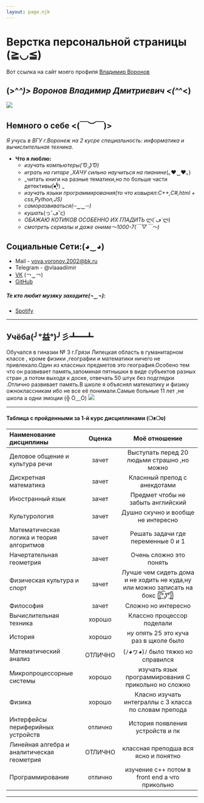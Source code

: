 ```yaml
---
layout: page.njk
---
```


# Верстка персональной страницы (≧◡≦)

Вот ссылка на сайт моего профиля [Владимир Воронов](https://sunnbr0.github.io/Profile/)

## (>^_^)> Воронов Владимир Дмитриевич <(^_^<)

 ![](https://sun9-12.userapi.com/impg/ttqp4nrCUhvUSc5DYjm0DQwoTq-8Q9gXyXFCFw/BUZ2Jlh5sZk.jpg?size=864x1080&quality=96&sign=0ec9ace372a88901ef99310caebdcfb0&type=album)
## __Немного о себе__  <(￣︶￣)>
_Я учусь в ВГУ г.Воронеж на 2 кусре специальность: информатика и вычислительная техника_.
* __Что я люблю:__
    * _изучать компьютеры( ͡ʘ ͜ʖ ͡ʘ)_
    * _играть на гитаре ,ХАЧУ сильно научиться на пианине_(｡❤‿❤｡)
    * _читать книги на разные тематики,но по больше части детективы(̾●̮̮̃̾•̃̾) _
    * _изучать языки программирования(то что ковырял:C++,С#,html + css,Python,JS)_
    * _саморазвиваться(─‿‿─)_
    * _кушать_(っ˘ڡ˘ς)
    * _ОБАЖАЮ КОТИКОВ ОСОБЕННО ИХ ГЛАДИТЬ_ ლ(´ڡ`ლ)
    * _смотреть сериалы и даже ониме〜1000-7(￣▽￣〜)_


## __Социальные Сети:__(◕‿◕) 
- Mail - vova.voronov.2002@bk.ru
- Telegram - @vlaaadiimir 
- [VK](https://vk.com/vlaaadimirr) (￢‿￢)
- [GitHub](https://github.com/SunnBr0 "Тут тоже интересно") 


##### Те кто любит музяку заходите(¬‿¬):
- [Spotify](https://open.spotify.com/user/u9nq7b7f59d7io3mbh0iv7wrs?si=ec99f1beda7844ec)

***

## __Учёба__(╯°益°)╯彡┻━┻ 

Обучался в гиназии № 3 г.Грязи Липецкая область в гуманитарном классе , кроме физики ,географии и математики ничего не привлекало.Один из классных предметов это география.Особено тем что он развивает память,запоминая пятнышки в виде субъектов разных стран ,а потом выходя к доске, отвечать 50 штук без подглядки .Отлично развивает память.В школе я объяснял математику и физику ожноклассникам ибо не все её понимали.Самые больные 11 лет ,не школа а одни эмоции  (╬ Ò﹏Ó)
![](https://avatars.mds.yandex.net/get-altay/4336337/2a000001793d081df4dc2627ce0425660808/XXXL)

***

#### Таблица с пройденными за 1-й курс дисциплинами (❍ᴥ❍ʋ)

| Наименование дисциплины                    | Оценка  | Моё отношение                                                     |
|:------------------------------------------ |:-------:|:-----------------------------------------------------------------:|
| Деловое общение и культура речи            | зачет   | Выступать перед 20 людьми страшно ,но можно|
| Дискретная математика                      | зачет   | Класнный препод с анекдотами                                  |
| Иностранный язык                           | зачет   | Предмет чтобы не забыть английский                               |
| Культурология                              | зачет   | Душно скучно и вообще не интересно                                  |
| Математическая логика и теория алгоритмов  | зачет   | Решать задачи где переменные 0 и 1                          |
| Начертательная геометрия                   | зачет   | Очень сложно это понять                   |
| Физическая культура и спорт                | зачет   | Лучше чем сидеть дома и не ходить не куда,ну или можно записать на бокс [̲̅$̲̅(̲̅ ͡° ͜ʖ ͡°̲̅)̲̅$̲̅]                                                |
| Философия                                  | зачет   | Сложно но интересно                              |
| Вычислительная техника                     | хорошо  | Классно процессор поделали  |
| История                                    | хорошо  | ну опять 25 это куча раз в щколе было              |
| Математический анализ                      | ОТЛИЧНО  | (ﾉ◕ヮ◕)ﾉ было тяжко но справился  |
| Микропроцессорные системы                  | хорошо  | изучать язык программирования С прикольно но сложно  |  
| Физика                                     | хорошо  | Класно изучать интеграллы с 3 класса по словам препода           |
| Интерфейсы периферийных устройств          | отлично | История появления устройств и пк          |
| Линейная алгебра и аналитическая геометрия | ОТЛИЧНО | классная преподша вся ясно и понятно                                       |
| Программирование                           | отлично | изучение с++ потом в front end а что прикольно              |

***